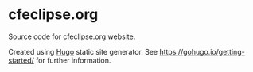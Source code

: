 # cfeclipse.org

Source code for cfeclipse.org website.

Created using [Hugo](gohugo.io) static site generator.   See https://gohugo.io/getting-started/ for further information.
